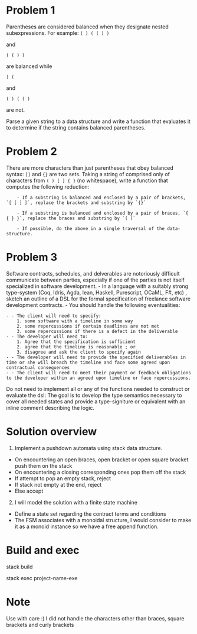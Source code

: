 # Problem 1
Parentheses are considered balanced when they designate nested subexpressions. 
For example:
`( ) ( ( ) )`

and 

`( ( ) )`

are balanced while 

`) (` 

and 

`( ) ( ( )`

are not.

Parse a given string to a data structure and write a function that evaluates it to determine if the string contains balanced parentheses.

# Problem 2
There are more characters than just parentheses that obey balanced syntax:  `[]`  and `{}` are two sets. Taking a string of comprised only of characters from `( ) [ ] { }` (no whitespace), write a function that computes the following reduction:  

        - If a substring is balanced and enclosed by a pair of brackets, `[ [ ] ]`, replace the brackets and substring by `{}`
        
        - If a substring is balanced and enclosed by a pair of braces, `{ { } }`, replace the braces and substring by `( )`
        
        - If possible, do the above in a single traversal of the data-structure.

# Problem 3

Software contracts, schedules, and delverables are notoriously difficult communicate between parties, especially if one of the parties is not itself specialized in software development.
    - In a language with a suitably strong type-system (Coq, Idris, Agda, lean, Haskell, Purescript, OCaML, F#, etc) , sketch an outline of a DSL for the formal specification of freelance software development contracts.
    - You should handle the following eventualities:
    
    - - The client will need to specify:
        1. some software with a timeline in some way
        2. some repercussions if certain deadlines are not met
        3. some repercussions if there is a defect in the deliverable
    - - The developer will need to: 
        1. Agree that the specification is sufficient
        2. agree that the timeline is reasonable ; or 
        3. disagree and ask the client to specify again
    - - The developer will need to provide the specified deliverables in time or she will breach the timeline and face some agreed upon contractual consequences
    - - The client will need to meet their payment or feedback obligations to the developer within an agreed upon timeline or face repercussions.
    
Do not need to implement all or any of the functions needed to construct or evaluate the dsl:  The goal is to develop the type semantics necessary to cover all needed states and provide a type-signiture or equivalent with an inline comment describing the logic.

# Solution overview

1) Implement a pushdown automata using stack data structure.
 - On encountering an open braces, open bracket or open square bracket push them on the stack
 - On encountering a closing corresponding ones  pop them off the stack 
 - If attempt to pop an empty stack, reject 
 - If stack not empty at the end, reject
 - Else accept

2) I will model the solution with a finite state machine
 - Define a state set regarding the contract terms and conditions
 - The FSM associates with a monoidal structure, I would consider to make it as a monoid instance so we have a free append function.

# Build and exec
stack build

stack exec project-name-exe

# Note
Use with care :) I did not handle the characters other than braces, square brackets and curly brackets 

